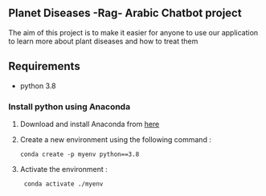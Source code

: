 ## Planet Diseases -Rag- Arabic Chatbot project 
The aim of this project is to make it easier for anyone to use our application to learn more about plant diseases and how to treat them

## Requirements
- python 3.8 

 ### Install python using Anaconda 
 1) Download and install Anaconda from [here]( https://www.anaconda.com/download )

 2) Create a new environment  using the following command : 

      ```
      conda create -p myenv python==3.8 
      ```
3) Activate the environment :

      ```
       conda activate ./myenv 
     ```